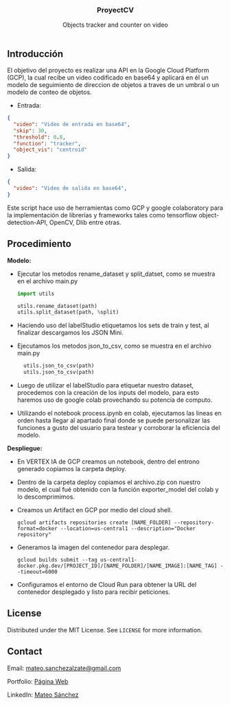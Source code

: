 <!-- PROJECT LOGO -->
<br />

<p align="center">

  <h3 align="center">ProyectCV</h3>

  <p align="center">
    Objects tracker and counter on video
    <br />
    <br />
</p>



## Introducción

El objetivo del proyecto es realizar una API en la Google Cloud Platform (GCP), la cual recibe un video codificado en base64 y aplicará en él un modelo de seguimiento de direccion de objetos a traves de un umbral o un modelo de conteo de objetos.


* Entrada:
```json
{
  "video": "Video de entrada en base64",
  "skip": 30,
  "threshold": 0.8,
  "function": "tracker",
  "object_vis": "centroid"
}
```

* Salida:
```json
{
  "video": "Video de salida en base64",
}
```

Este script hace uso de herramientas como GCP y google colaboratory para la implementación de librerías y frameworks tales como tensorflow object-detection-API, OpenCV, Dlib entre otras.

<!-- USAGE EXAMPLES -->
## Procedimiento

**Modelo:**

* Ejecutar los metodos rename_dataset y split_datset, como se muestra en el archivo main.py

  ```python
  import utils

  utils.rename_dataset(path)
  utils.split_dataset(path, %split)
  ```

<!-- _For more examples, please refer to the [Examples packages](https://github.com/avmmodules/AVMWeather/tree/main/examples)_ -->


* Haciendo uso del labelStudio etiquetamos los sets de train y test, al finalizar descargamos los JSON Mini.

* Ejecutamos los metodos json_to_csv, como se muestra en el archivo main.py

  ```python
	utils.json_to_csv(path)
	utils.json_to_csv(path)
  ```

* Luego de utilizar el labelStudio para etiquetar nuestro dataset, procedemos con la creación de los inputs del modelo, para esto haremos uso de google colab provechando su potencia de computo.

* Utilizando el notebook process.ipynb en colab, ejecutamos las lineas en orden hasta llegar al apartado final donde se puede personalizar las funciones a gusto del usuario para testear y corroborar la eficiencia del modelo.

**Despliegue:**

* En VERTEX IA de GCP creamos un notebook, dentro del entrono generado copiamos la carpeta deploy.

* Dentro de la carpeta deploy copiamos el archivo.zip con nuestro modelo, el cual fué obtenido con la función exporter_model del colab y lo descomprimimos.

* Creamos un Artifact en GCP por medio del cloud shell.

  ```shell
  gcloud artifacts repositories create [NAME_FOLDER] --repository-format=docker --location=us-central1 --description="Docker repository"
  ```

* Generamos la imagen del contenedor para desplegar.

  ```shell
  gcloud builds submit --tag us-central1-docker.pkg.dev/[PROJECT_ID]/[NAME_FOLDER]/[NAME_IMAGE]:[NAME_TAG] --timeout=6000 
  ```
  
* Configuramos el entorno de Cloud Run para obtener la URL del contenedor desplegado y listo para recibir peticiones.

<!-- LICENSE -->
## License

  Distributed under the MIT License. See `LICENSE` for more information.

<!-- CONTACT -->
## Contact

Email: mateo.sanchezalzate@gmail.com

Portfolio: 
[Página Web](https://deimaxs.github.io/ "Página Web")

LinkedIn: 
[Mateo Sánchez](https://www.linkedin.com/in/mateo-sanchez-ds/ "Mateo Sánchez")
